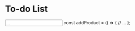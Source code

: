<!-- Crea la tua To-Do List mediante i metodi visti nel video.
Crea una funzione che ti permette di:

- Creare una lista aggiungendo il task desiderato mediante il bottone `Aggiungi`.
- Creare un checkbox per ogni task aggiunto. -->


<!DOCTYPE html>
<html lang="en">

<head>
  <meta charset="UTF-8" />
  <meta name="viewport" content="width=device-width, initial-scale=1.0" />
  <title>Document</title>
</head>

<body>
  <div>
    <h1>To-do List</h1>
    <input type="text" placeholder="..." />
const addProduct = () => {
  // ...
};